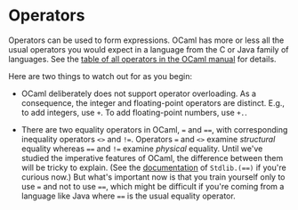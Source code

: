 # Operators

Operators can be used to form expressions.
OCaml has more or less all the usual operators you would expect in a language
from the C or Java family of languages.  See the [table of all operators in 
the OCaml manual][ops] for details.

Here are two things to watch out for as you begin:

* OCaml deliberately does not support operator overloading.
  As a consequence, the integer and floating-point operators are distinct.
  E.g., to add integers, use `+`.  To add floating-point numbers, use `+.`.
  
* There are two equality operators in OCaml, `=` and `==`, with
  corresponding inequality operators `<>` and `!=`.  Operators `=` and
  `<>` examine *structural* equality whereas `==` and `!=` examine
  *physical* equality.  Until we've studied the imperative features of
  OCaml, the difference between them will be tricky to
  explain.  (See the [documentation][stdlib] of `Stdlib.(==)` if you're
  curious now.)  But what's important now is that you train yourself only to
  use `=` and not to use `==`, which might be difficult if you're coming
  from a language like Java where `==` is the usual equality operator.

[ops]: http://caml.inria.fr/pub/docs/manual-ocaml/expr.html#sec139
[stdlib]: http://caml.inria.fr/pub/docs/manual-ocaml/libref/Stdlib.html


